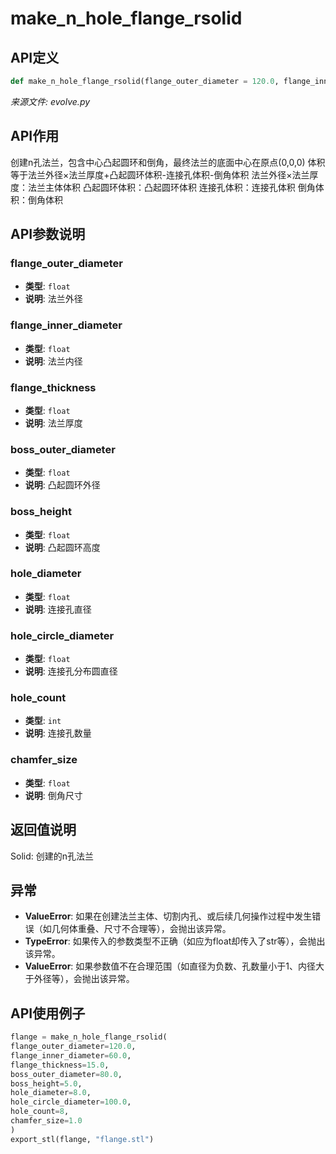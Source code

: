 # make_n_hole_flange_rsolid

## API定义

```python
def make_n_hole_flange_rsolid(flange_outer_diameter = 120.0, flange_inner_diameter = 60.0, flange_thickness = 15.0, boss_outer_diameter = 80.0, boss_height = 5.0, hole_diameter = 8.0, hole_circle_diameter = 100.0, hole_count = 8, chamfer_size = 1.0) -> Solid
```

*来源文件: evolve.py*

## API作用

创建n孔法兰，包含中心凸起圆环和倒角，最终法兰的底面中心在原点(0,0,0)
体积等于法兰外径×法兰厚度+凸起圆环体积-连接孔体积-倒角体积
法兰外径×法兰厚度：法兰主体体积
凸起圆环体积：凸起圆环体积
连接孔体积：连接孔体积
倒角体积：倒角体积

## API参数说明

### flange_outer_diameter

- **类型**: `float`
- **说明**: 法兰外径

### flange_inner_diameter

- **类型**: `float`
- **说明**: 法兰内径

### flange_thickness

- **类型**: `float`
- **说明**: 法兰厚度

### boss_outer_diameter

- **类型**: `float`
- **说明**: 凸起圆环外径

### boss_height

- **类型**: `float`
- **说明**: 凸起圆环高度

### hole_diameter

- **类型**: `float`
- **说明**: 连接孔直径

### hole_circle_diameter

- **类型**: `float`
- **说明**: 连接孔分布圆直径

### hole_count

- **类型**: `int`
- **说明**: 连接孔数量

### chamfer_size

- **类型**: `float`
- **说明**: 倒角尺寸

## 返回值说明

Solid: 创建的n孔法兰

## 异常

- **ValueError**: 如果在创建法兰主体、切割内孔、或后续几何操作过程中发生错误（如几何体重叠、尺寸不合理等），会抛出该异常。
- **TypeError**: 如果传入的参数类型不正确（如应为float却传入了str等），会抛出该异常。
- **ValueError**: 如果参数值不在合理范围（如直径为负数、孔数量小于1、内径大于外径等），会抛出该异常。

## API使用例子

```python
flange = make_n_hole_flange_rsolid(
flange_outer_diameter=120.0,
flange_inner_diameter=60.0,
flange_thickness=15.0,
boss_outer_diameter=80.0,
boss_height=5.0,
hole_diameter=8.0,
hole_circle_diameter=100.0,
hole_count=8,
chamfer_size=1.0
)
export_stl(flange, "flange.stl")
```
